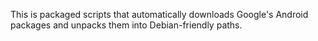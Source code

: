 This is packaged scripts that automatically downloads Google's Android packages and unpacks them into Debian-friendly paths.
